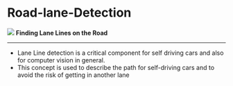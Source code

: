 # Road-lane-Detection
<img src="https://github.com/amusi/awesome-lane-detection/raw/master/img/Lane_Detection_Demo.jpg">
<b>Finding Lane Lines on the Road</b>
<hr>
<ul><li>Lane Line detection is a critical component for self driving cars and also for computer vision in general.</li>
<li>This concept is used to describe the path for self-driving cars and to avoid the risk of getting in another lane</li></ul>
